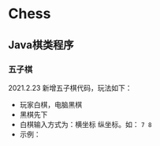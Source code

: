 # Chess
## Java棋类程序
### 五子棋

2021.2.23
新增五子棋代码，玩法如下：
* 玩家白棋，电脑黑棋
* 黑棋先下
* 白棋输入方式为：横坐标 纵坐标。如：
```7 8```
* 示例：
